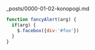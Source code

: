 _posts/0000-01-02-konopogi.md



```javascript
function fancyAlert(arg) {
  if(arg) {
    $.facebox({div:'#foo'})
  }
}
```
